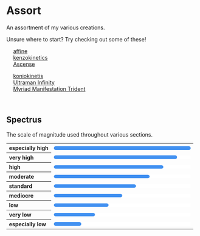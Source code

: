 # Assort

An assortment of my various creations.

Unsure where to start? Try checking out some of these!

&emsp; [affine](affine)  
&emsp; [kenzokinetics](kenzokinetics)  
&emsp; [Ascense](Ascense)  

&emsp; [koniokinetis](affine/affinitys/koniokinetis.md)  
&emsp; [Ultraman Infinity](Ultraman/Ultraman%20Infinity.md)  
&emsp; [Myriad Manifestation Trident](~misc/Myriad%20Manifestation%20Trident.md)


<br>


## Spectrus

The scale of magnitude used throughout various sections.

<table>
  <tr>
    <th align="left"> especially high </th>
    <td> <img src=".assets/spectrus/spectrus.blue.high.spec.png" width="360px"> </td>
  </tr>
  <tr>
    <th align="left"> very high </th>
    <td> <img src=".assets/spectrus/spectrus.blue.high.very.png" width="360px"> </td>
  </tr>
  <tr>
    <th align="left"> high </th>
    <td> <img src=".assets/spectrus/spectrus.blue.high.png" width="360px"> </td>
  </tr>
  <tr>
    <th align="left"> moderate </th>
    <td> <img src=".assets/spectrus/spectrus.blue.moderate.png" width="360px"> </td>
  </tr>
  <tr>
    <th align="left"> standard </th>
    <td> <img src=".assets/spectrus/spectrus.blue.standard.png" width="360px"> </td>
  </tr>
  <tr>
    <th align="left"> mediocre </th>
    <td> <img src=".assets/spectrus/spectrus.blue.mediocre.png" width="360px"> </td>
  </tr>
  <tr>
    <th align="left"> low </th>
    <td> <img src=".assets/spectrus/spectrus.blue.low.png" width="360px"> </td>
  </tr>
  <tr>
    <th align="left"> very low </th>
    <td> <img src=".assets/spectrus/spectrus.blue.low.very.png" width="360px"> </td>
  </tr>
  <tr>
    <th align="left"> especially low </th>
    <td> <img src=".assets/spectrus/spectrus.blue.low.spec.png" width="360px"> </td>
  </tr>
</table>
